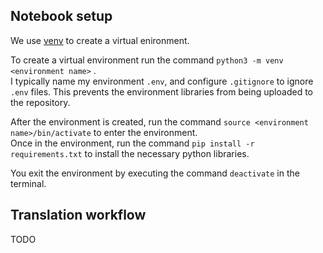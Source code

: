 
## Notebook setup
We use [venv](https://docs.python.org/3/tutorial/venv.html) to create a virtual enironment.  

To create a virtual environment run the command `python3 -m venv <environment name>`  .  
I typically name my environment `.env`, and configure `.gitignore` to ignore `.env` files. This prevents the environment libraries from being uploaded to the repository.  

After the environment is created, run the command `source <environment name>/bin/activate` to enter the environment.  
Once in the environment, run the command `pip install -r requirements.txt` to install the necessary python libraries.

You exit the environment by executing the command `deactivate` in the terminal.

## Translation workflow

TODO
